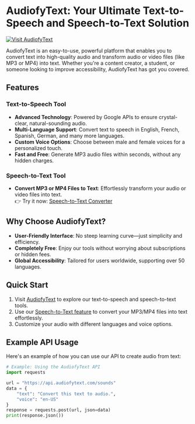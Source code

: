 # AudiofyText: Your Ultimate Text-to-Speech and Speech-to-Text Solution

[![Visit AudiofyText](https://img.shields.io/badge/Visit-AudiofyText-blue)](https://audiofytext.com)

AudiofyText is an easy-to-use, powerful platform that enables you to convert text into high-quality audio and transform audio or video files (like MP3 or MP4) into text. Whether you're a content creator, a student, or someone looking to improve accessibility, AudiofyText has got you covered.

## Features

### Text-to-Speech Tool
- **Advanced Technology**: Powered by Google APIs to ensure crystal-clear, natural-sounding audio.
- **Multi-Language Support**: Convert text to speech in English, French, Spanish, German, and many more languages.
- **Custom Voice Options**: Choose between male and female voices for a personalized touch.
- **Fast and Free**: Generate MP3 audio files within seconds, without any hidden charges.

### Speech-to-Text Tool
- **Convert MP3 or MP4 Files to Text**: Effortlessly transform your audio or video files into text.  
  👉 Try it now: [Speech-to-Text Converter](https://audiofytext.com/speech-to-text/)

## Why Choose AudiofyText?
- **User-Friendly Interface**: No steep learning curve—just simplicity and efficiency.
- **Completely Free**: Enjoy our tools without worrying about subscriptions or hidden fees.
- **Global Accessibility**: Tailored for users worldwide, supporting over 50 languages.

## Quick Start
1. Visit [AudiofyText](https://audiofytext.com) to explore our text-to-speech and speech-to-text tools.
2. Use our [Speech-to-Text feature](https://audiofytext.com/speech-to-text/) to convert your MP3/MP4 files into text effortlessly.
3. Customize your audio with different languages and voice options.

## Example API Usage
Here's an example of how you can use our API to create audio from text:

```python
# Example: Using the AudiofyText API
import requests

url = "https://api.audiofytext.com/sounds"
data = {
    "text": "Convert this text to audio.",
    "voice": "en-US"
}
response = requests.post(url, json=data)
print(response.json())
